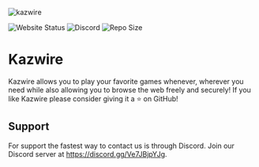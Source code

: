 ![kazwire](https://socialify.git.ci/whos-evan/kazwire/image?description=1&forks=1&issues=1&language=1&logo=https%3A%2F%2Fkazwire.com%2Flogo.png&name=1&owner=1&pattern=Solid&pulls=1&stargazers=1&theme=Dark)

![Website Status](https://img.shields.io/website?down_color=red&down_message=offline&style=for-the-badge&up_color=green&up_message=online&url=https%3A%2F%2Fkazwire.com)  ![Discord](https://img.shields.io/discord/785577600219086881?style=for-the-badge) ![Repo Size](https://img.shields.io/github/repo-size/whos-evan/kazwire?style=for-the-badge)

# Kazwire
Kazwire allows you to play your favorite games whenever, wherever you need while also allowing you to browse the web freely and securely! If you like Kazwire please consider giving it a ⭐ on GitHub!

## Support
For support the fastest way to contact us is through Discord. Join our Discord server at https://discord.gg/Ve7JBjpYJg.
